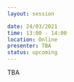 ```yaml
---
layout: session

date: 24/03/2021
time: 13:00 - 14:00
location: Online
presenter: TBA
status: upcoming
---
```

TBA

